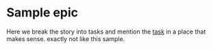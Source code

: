 <!---metadata 
    {
        "type": "story",
        "title": "another story title", 
        "take": "Just started it", 
        "status": "active", 
        "progress":10, 
        "tags":[]
    } 
/metadata--->
# Sample epic 

Here we break the story into tasks and mention the [task](task1/readme.md) in a place that makes sense. exactly not like this sample.
